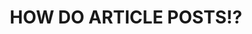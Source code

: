 ---
title: HOW DO ARTICLE POSTS!?
tags: [External Post, Git]
style: fill
color: warning
description: Using `git reflog` and `git reset` to save your code.
external_url: https://blog.usejournal.com/how-to-undo-your-git-failure-b76e31ecac74
---